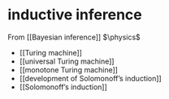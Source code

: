 # inductive inference
From [[Bayesian inference]]
$\physics$
- [[Turing machine]]
- [[universal Turing machine]]
- [[monotone Turing machine]]
- [[development of Solomonoff’s induction]]
- [[Solomonoff’s induction]]